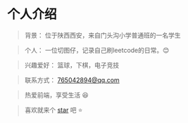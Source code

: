 # 个人介绍

>   背景： 位于陕西西安，来自门头沟小学普通班的一名学生

>   个人： 一位切图仔，记录自己刷leetcode的日常。:blush:

>   兴趣爱好： 篮球，下棋，电子竞技

>   联系方式： 765042894@qq.com

>   热爱前端，享受生活 :laughing:

>   喜欢就来个  [star](https://github.com/BlackBerry009/LeetCode-EveryDay)  吧 :star:



